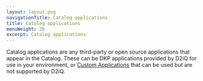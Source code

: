 ```yaml
---
layout: layout.pug
navigationTitle: Catalog applications
title: Catalog applications
menuWeight: 20
excerpt: Catalog applications
---
```

Catalog applications are any third-party or open source applications that appear in the Catalog. These can be DKP applications provided by D2iQ for use in your environment, or [Custom Applications](custom-applications) that can be used but are not supported by D2iQ.
